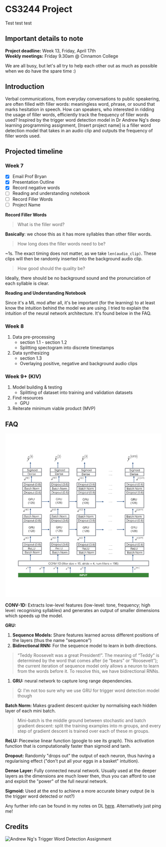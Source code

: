 # CS3244 Project

Test test test


## Important details to note
**Project deadline:** Week 13, Friday, April 17th  
**Weekly meetings:** Friday 9.30am @ Cinnamon College

We are all busy, but let's all try to help each other out as much as possible when we do have the spare time :)

## Introduction
Verbal communications, from everyday conversations to public speakering, are often filled with filler words: meaningless word, phrase, or sound that marks hesitation in speech. How can speakers, who interested in ridding the usage of filler words, efficiently track the frequency of filler words used? Inspired by the trigger word detection model in Dr Andrew Ng's deep learning programming assignment, [Insert project name] is a filler word detection model that takes in an audio clip and outputs the frequency of filler words used.

## Projected timeline
### Week 7
- [x] Email Prof Bryan
- [x] Presentation Outline
- [x] Record negative words
- [ ] Reading and understanding notebook 
- [ ] Record Filler Words
- [ ] Project Name

**Record Filler Words**

> What is the filler word?

**Basically**: we chose this as it has more syllables than other filler words.

> How long does the filler words need to be?

~1s. The exact timing does not matter, as we take `len(audio_clip)`. These clips will then be randomly inserted into the background audio clip.

> How good should the quality be?

Ideally, there should be no background sound and the pronunciation of each syllable is clear.

**Reading and Understanding Notebook**

Since it's a ML mod after all, it's be important (for the learning) to at least know the intuition behind the model we are using. I tried to explain the intuition of the neural network architecture. It's found below in the FAQ.

### Week 8
1. Data pre-processing
	- section 1.1 - section 1.2
   - Splitting spectogram into discrete timestamps
2. Data synthesizing   
	- section 1.3
   - Overlaying positive, negative and background audio clips

### Week 9+ (KIV)
1. Model building & testing
	- Splitting of dataset into training and validation datasets
2. Find resources
   - GPU
3. Reiterate minimum viable product (MVP)

## FAQ

![Neural Network Architecture](/images/nn_architecture.png)

**CONV-1D:** Extracts low-level features (low-level: tone, frequency; high level: recognising syllables) and generates an output of smaller dimensions which speeds up the model.

**GRU:**
1. **Sequence Models:** Share features learned across different positions of the layers (thus the name "sequence")
2. **Bidirectional RNN:** For the sequence model to learn in both directions.
> “Teddy Roosevelt was a great President!”. The meaning of “Teddy” is determined by the word that comes after (ie “bears” or “Roosevelt”); the current iteration of sequence model only allows a neuron to learn from the words before it. To resolve this, we have bidirectional RNNs.
1. **GRU:** neural network to capture long range dependencies. 

> Q: I'm not too sure why we use GRU for trigger word detection model though

**Batch Norm:** Makes gradient descent quicker by normalising each hidden layer of each mini batch.

> Mini-batch is the middle ground between stochastic and batch gradient descent: split the training examples into m groups, and every step of gradient descent is trained over each of these m groups.

**ReLU:** Piecewise linear function (google to see its graph). This activation function that is computationally faster than sigmoid and tanh.

**Dropout:** Randomly "drops out" the output of each neuron, thus having a regularising effect ("don't put all your eggs in a basket" intuition).

**Dense Layer:** Fully connected neural network. Usually used at the deeper layers as the dimensions are much lower then, thus you can afford to use and exploit the "power" of the full neural network.

**Sigmoid:** Used at the end to achieve a more accurate binary output (ie is the trigger word detected or not?)

Any further info can be found in my notes on DL [here](https://larrylawl.github.io/notes/coursera-dl-notes.html#recurrent-neural-networks). Alternatively just ping me! 

## Credits
![Andrew Ng's Trigger Word Detection Assignment](https://github.com/Kulbear/deep-learning-coursera/blob/master/Sequence%20Models/Trigger%20word%20detection%20-%20v1.ipynb)
